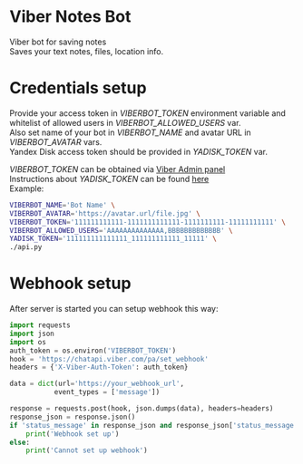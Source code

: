 # Viber Notes Bot
Viber bot for saving notes  
Saves your text notes, files, location info.  

# Credentials setup
Provide your access token in _VIBERBOT\_TOKEN_ environment variable and whitelist of allowed users in _VIBERBOT\_ALLOWED\_USERS_ var.  
Also set name of your bot in _VIBERBOT\_NAME_ and avatar URL in _VIBERBOT\_AVATAR_ vars.  
Yandex Disk access token should be provided in _YADISK\_TOKEN_ var.  

_VIBERBOT\_TOKEN_ can be obtained via [Viber Admin panel](https://partners.viber.com/account/create-bot-account)  
Instructions about _YADISK\_TOKEN_ can be found [here](https://yandex.ru/dev/disk/api/concepts/quickstart-docpage/)  
Example:  
```bash
VIBERBOT_NAME='Bot Name' \
VIBERBOT_AVATAR='https://avatar.url/file.jpg' \
VIBERBOT_TOKEN='111111111111-1111111111111-1111111111-11111111111' \
VIBERBOT_ALLOWED_USERS='AAAAAAAAAAAAAA,BBBBBBBBBBBBB' \
YADISK_TOKEN='111111111111111_111111111111_11111' \
./api.py
```

# Webhook setup
After server is started you can setup webhook this way:  
```python
import requests
import json
import os
auth_token = os.environ('VIBERBOT_TOKEN')
hook = 'https://chatapi.viber.com/pa/set_webhook'
headers = {'X-Viber-Auth-Token': auth_token}

data = dict(url='https://your_webhook_url',
           event_types = ['message'])

response = requests.post(hook, json.dumps(data), headers=headers)
response_json = response.json()
if 'status_message' in response_json and response_json['status_message'] == 'ok':
    print('Webhook set up')
else:
    print('Cannot set up webhook')
```